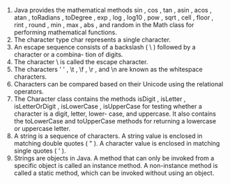 1. Java provides the mathematical methods sin , cos , tan , asin , acos ,
atan , toRadians ,
toDegree , exp , log , log10 , pow , sqrt , cell , floor , rint , round , min , max ,
abs , and random in the Math class for performing mathematical functions.
2. The character type char represents a single character.
3. An escape sequence consists of a backslash ( \ ) followed by a character or a combina-
tion of digits.
4. The character \ is called the escape character.
5. The characters ' ' , \t , \f , \r , and \n are known as the whitespace characters.
6. Characters can be compared based on their Unicode using the relational operators.
7. The Character class contains the methods isDigit , isLetter , isLetterOrDigit ,
isLowerCase , isUpperCase for testing whether a character is a digit, letter, lower-
case, and uppercase. It also contains the toLowerCase and toUpperCase methods for
returning a lowercase or uppercase letter.
8. A string is a sequence of characters. A string value is enclosed in matching double
quotes ( " ). A character value is enclosed in matching single quotes ( ' ).
9. Strings are objects in Java. A method that can only be invoked from a specific object is
called an instance method. A non-instance method is called a static method, which can
be invoked without using an object.
